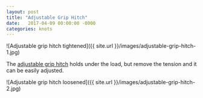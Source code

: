 ```yaml
---
layout: post
title: "Adjustable Grip Hitch"
date:   2017-04-09 00:00:00 -0000
categories: knots
---
```


![Adjustable grip hitch tightened]({{ site.url }}/images/adjustable-grip-hitch-1.jpg)

<!--more-->

The [adjustable grip hitch](https://en.wikipedia.org/wiki/Adjustable_grip_hitch) holds under the load, but remove the tension and it can be easily adjusted.
 
![Adjustable grip hitch loosened]({{ site.url }}/images/adjustable-grip-hitch-2.jpg)
